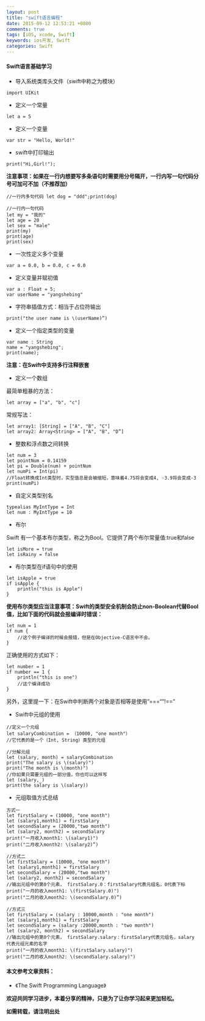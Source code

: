 ```yaml
---
layout: post
title: "swift语言编程"
date: 2015-09-12 12:53:21 +0800
comments: true
tags: [iOS, xcode, Swift]
keywords: ios开发, Swift
categories: Swift
---
```


#### Swift语言基础学习
* 导入系统类库头文件（swift中称之为模块）

`
import UIKit
`

* 定义一个常量

`
let a = 5
`

* 定义一个变量

`
var str = "Hello, World!"
`

* swift中打印输出

`
print("Hi,Girl!");
`

**注意事项：如果在一行内想要写多条语句时需要用分号隔开，一行内写一句代码分号可加可不加（不推荐加）**
<!--more-->
`
//一行内多句代码
let dog = "ddd";print(dog)
`

```
//一行内一句代码
let my = "我的"
let age = 20
let sex = "male"
print(my)
print(age)
print(sex)
```

* 一次性定义多个变量

`
var a = 0.0, b = 0.0, c = 0.0
`

* 定义变量并赋初值

```
var a : Float = 5;
var userName = "yangshebing"
```

* 字符串插值方式：相当于占位符输出

`
print("the user name is \(userName)”)
`

* 定义一个指定类型的变量

```
var name : String
name = "yangshebing";
print(name);
```

**注意：在Swift中支持多行注释嵌套**

* 定义一个数组

最简单粗暴的方法：

`
let array = ["a", "b", "c"]
`

常规写法：

```
let array1: [String] = ["A", "B", "C"]
let array2: Array<String> = ["A", "B", "D”]
```

* 整数和浮点数之间转换

```
let num = 3
let pointNum = 0.14159
let pi = Double(num) + pointNum
let numPi = Int(pi)
//Float转换成Int类型时，实型值总是会被缩短，意味着4.75将会变成4, -3.9将会变成-3
print(numPi)
```

* 自定义类型别名

```
typealias MyIntType = Int
let num : MyIntType = 10
```

* 布尔

Swift 有一个基本布尔类型，称之为Bool。它提供了两个布尔常量值:true和false

```
let isMore = true
let isRainy = false
```

* 布尔类型在if语句中的使用

```
let isApple = true
if isApple {
    println("this is Apple")
}
```
**使用布尔类型应当注意事项：Swift的类型安全机制会防止non-Boolean代替Bool值，比如下面的代码就会报编译时错误：**

```
let num = 1
if num {
	//这个例子编译的时候会报错，但是在Objective-C语言中不会。
}
```

正确使用的方式如下：

```
let number = 1
if number == 1 {
    println("this is one")
    //这个编译成功
}
```

另外，这里提一下：在Swift中判断两个对象是否相等是使用”===“”!=="

* Swift中元组的使用

```
//定义一个元组
let salaryCombination = （10000, "one month"）
//它代表的是一个（Int, String）类型的元组
```

```
//分解元组
let (salary, month) = salaryCombination
print("The salary is \(salary)")
print("The month is \(month)")
//你如果只需要元组的一部分值，你也可以这样写
let (salary,_)
print(the salary is \(salary))
```

* 元组取值方式总结

```
方式一
let firstSalary = (10000, "one month")
let (salary1,month1) = firstSalary
let secondSalary = (20000,"two month")
let (salary2, month2) = secondSalary
print("一月收入month1: \(salary1)")
print("二月收入month2: \(salary2)”)

//方式二
let firstSalary = (10000, "one month")
let (salary1,month1) = firstSalary
let secondSalary = (20000,"two month")
let (salary2, month2) = secondSalary
//输出元组中的第0个元素， firstSalary.0：firstSalary代表元组名，0代表下标
print("一月的收入month1: \(firstSalary.0)")
print("二月的收入month2: \(secondSalary.0)”)

//方式三
let firstSalary = (salary : 10000,month : "one month")
let (salary1,month1) = firstSalary
let secondSalary = (salary :20000,month : "two month")
let (salary2, month2) = secondSalary
//输出元组中的第0个元素， firstSalary.salary：firstSalary代表元组名，salary代表元组元素的名字
print("一月的收入month1: \(firstSalary.salary)")
print("二月的收入month2: \(secondSalary.salary)")
```
#### 本文参考文章资料：

* 《The Swift Programming Language》

**欢迎共同学习进步，本着分享的精神，只是为了让你学习起来更加轻松。**

**如需转载，请注明出处**